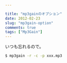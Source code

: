 ```yaml
---

title: "mp3gainのオプション"
date: 2012-02-23
slug: "mp3gain-option"
comments: true
tags: ["Mp3Gain"]
---
```

いつも忘れるので。

```bash
$ mp3gain -r -c -p xxx.mp3
```
